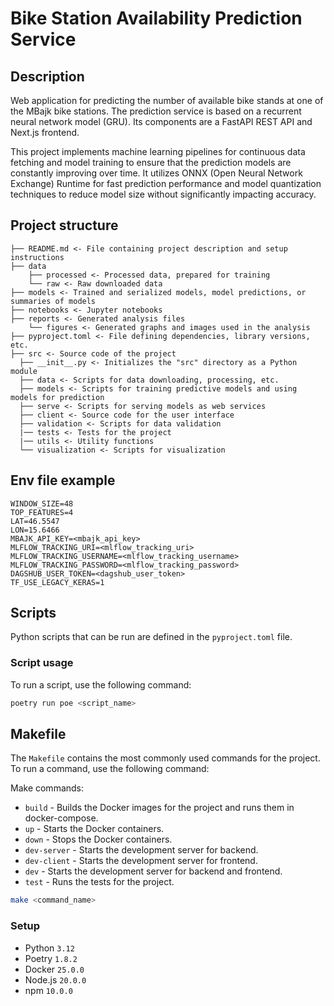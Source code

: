 # Bike Station Availability Prediction Service

## Description

Web application for predicting the number of available bike stands at one of the MBajk bike stations. The prediction service is based on a recurrent neural network model (GRU). Its components are a FastAPI REST API and Next.js frontend.

This project implements machine learning pipelines for continuous data fetching and model training to ensure that the prediction models are constantly improving over time. 
It utilizes ONNX (Open Neural Network Exchange) Runtime for fast prediction performance and model quantization techniques to reduce model size without significantly impacting accuracy.



## Project structure

```
├── README.md <- File containing project description and setup instructions
├── data
    ├── processed <- Processed data, prepared for training
    └── raw <- Raw downloaded data
├── models <- Trained and serialized models, model predictions, or summaries of models
├── notebooks <- Jupyter notebooks
├── reports <- Generated analysis files
    └── figures <- Generated graphs and images used in the analysis
├── pyproject.toml <- File defining dependencies, library versions, etc.
├── src <- Source code of the project
  ├── __init__.py <- Initializes the "src" directory as a Python module
  ├── data <- Scripts for data downloading, processing, etc.
  ├── models <- Scripts for training predictive models and using models for prediction
  ├── serve <- Scripts for serving models as web services
  ├── client <- Source code for the user interface
  ├── validation <- Scripts for data validation
  |── tests <- Tests for the project
  |── utils <- Utility functions
  └── visualization <- Scripts for visualization

```

## Env file example

```env
WINDOW_SIZE=48
TOP_FEATURES=4
LAT=46.5547
LON=15.6466
MBAJK_API_KEY=<mbajk_api_key>
MLFLOW_TRACKING_URI=<mlflow_tracking_uri>
MLFLOW_TRACKING_USERNAME=<mlflow_tracking_username>
MLFLOW_TRACKING_PASSWORD=<mlflow_tracking_password>
DAGSHUB_USER_TOKEN=<dagshub_user_token>
TF_USE_LEGACY_KERAS=1
```

## Scripts

Python scripts that can be run are defined in the `pyproject.toml` file.

### Script usage

To run a script, use the following command:

```bash
poetry run poe <script_name>
```


## Makefile

The `Makefile` contains the most commonly used commands for the project. To run a command, use the following command:

Make commands:

- `build` - Builds the Docker images for the project and runs them in docker-compose.
- `up` - Starts the Docker containers.
- `down` - Stops the Docker containers.
- `dev-server` - Starts the development server for backend.
- `dev-client` - Starts the development server for frontend.
- `dev` - Starts the development server for backend and frontend.
- `test` - Runs the tests for the project.

```bash
make <command_name>
```

### Setup

- Python `3.12`
- Poetry `1.8.2`
- Docker `25.0.0`
- Node.js `20.0.0`
- npm `10.0.0`




